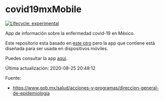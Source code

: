 
<!-- README.md is generated from README.Rmd. Please edit that file -->

# covid19mxMobile

<!-- badges: start -->

[![Lifecycle:
experimental](https://img.shields.io/badge/lifecycle-experimental-orange.svg)](https://www.tidyverse.org/lifecycle/#experimental)
<!-- badges: end -->

App de información sobre la enfermedad covid-19 en México.

Este repositorio esta basado en [este
otro](https://github.com/alberto-mateos-mo/covid19mx) pero la app que
contiene está diseñada para ser usada en dispositivos móviles.

Puedes consultar la app
[aquí](https://davidmateos.shinyapps.io/covid19mxMobile/).

Última actualización: 2020-08-25 20:48:12

Fuente:

  - <https://www.gob.mx/salud/acciones-y-programas/direccion-general-de-epidemiologia>
